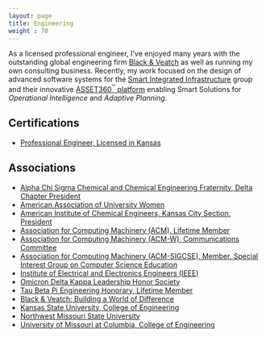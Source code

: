 ```yaml
---
layout: page
title: Engineering
weight : 70
---
```


<p class="message">
  As a licensed professional engineer, I've enjoyed many years with the outstanding global engineering firm <a href="http://www.bv.com/"> Black & Veatch</a> as well as running my own consulting business. Recently, my work focused on the design of advanced software systems for the <a href="http://bv.com/home/capabilities/service/Smart-Integrated-Infrastructure">Smart Integrated Infrastructure</a> group and their innovative <a href="http://bv.com/home/capabilities/service/Smart-Analytics/asset360">ASSET360<sup>&trade;</sup> platform</a> enabling Smart Solutions for <i>Operational Intelligence</i> and <i>Adaptive Planning</i>.  
  </p>

## Certifications

*   [Professional Engineer, Licensed in Kansas](http://www.ksbtp.ks.gov/home)

## Associations

*   [Alpha Chi Sigma Chemical and Chemical Engineering Fraternity, Delta Chapter President](https://www.alphachisigma.org/)
*   [American Association of University Women](http://www.aauw.org)
*   [American Institute of Chemical Engineers, Kansas City Section, President](http://www.aiche.org/)
*   [Association for Computing Machinery (ACM), Lifetime Member](http://www.acm.org/)
*   [Association for Computing Machinery (ACM-W), Communications Committee](https://women.acm.org/)
*   [Association for Computing Machinery (ACM-SIGCSE), Member, Special Interest Group on Computer Science Education
](http://sigcse.org/sigcse/)
*   [Institute of Electrical and Electronics Engineers (IEEE)](http://www.ieee.org/index.html)
*   [Omicron Delta Kappa Leadership Honor Society](http://odk.org/)
*   [Tau Beta Pi Engineering Honorary, Lifetime Member](http://www.tbp.org)
*   [Black & Veatch: Building a World of Difference](https://www.youtube.com/watch?v=qcsdG13v9Fw)
*   [Kansas State University, College of Engineering](http://www.engg.ksu.edu/)
*   [Northwest Missouri State University](http://www.nwmissouri.edu/)
*   [University of Missouri at Columbia, College of Engineering](http://engineering.missouri.edu/)









